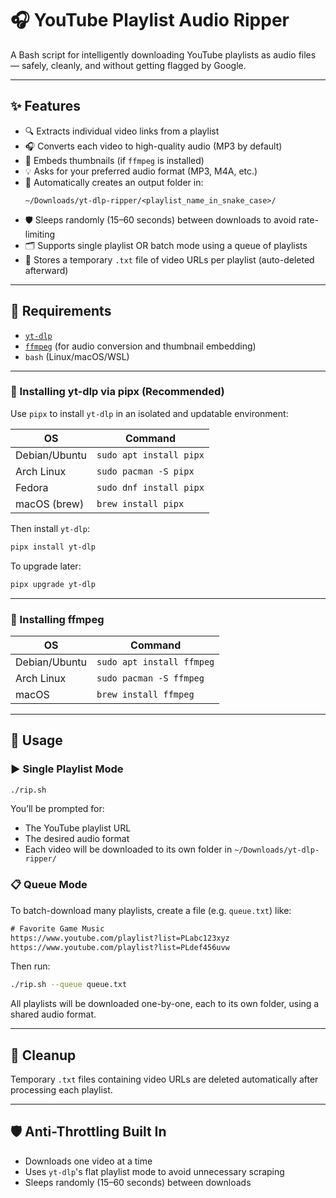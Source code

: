 # 🎧 YouTube Playlist Audio Ripper

A Bash script for intelligently downloading YouTube playlists as audio files — safely, cleanly, and without getting flagged by Google.

---

## ✨ Features

- 🔍 Extracts individual video links from a playlist
- 🎧 Converts each video to high-quality audio (MP3 by default)
- 📸 Embeds thumbnails (if `ffmpeg` is installed)
- 💡 Asks for your preferred audio format (MP3, M4A, etc.)
- 📂 Automatically creates an output folder in:
  ```
  ~/Downloads/yt-dlp-ripper/<playlist_name_in_snake_case>/
  ```
- 🛡️ Sleeps randomly (15–60 seconds) between downloads to avoid rate-limiting
- 🗂️ Supports single playlist OR batch mode using a queue of playlists
- 📄 Stores a temporary `.txt` file of video URLs per playlist (auto-deleted afterward)

---

## 🧰 Requirements

- [`yt-dlp`](https://github.com/yt-dlp/yt-dlp)
- [`ffmpeg`](https://ffmpeg.org/) (for audio conversion and thumbnail embedding)
- `bash` (Linux/macOS/WSL)

---

### 🔧 Installing yt-dlp via pipx (Recommended)

Use `pipx` to install `yt-dlp` in an isolated and updatable environment:

| OS             | Command                          |
|----------------|-----------------------------------|
| Debian/Ubuntu  | `sudo apt install pipx`           |
| Arch Linux     | `sudo pacman -S pipx`             |
| Fedora         | `sudo dnf install pipx`           |
| macOS (brew)   | `brew install pipx`               |

Then install `yt-dlp`:

```bash
pipx install yt-dlp
```

To upgrade later:

```bash
pipx upgrade yt-dlp
```

---

### 🔧 Installing ffmpeg

| OS             | Command                     |
|----------------|------------------------------|
| Debian/Ubuntu  | `sudo apt install ffmpeg`   |
| Arch Linux     | `sudo pacman -S ffmpeg`     |
| macOS          | `brew install ffmpeg`       |

---

## 🚀 Usage

### ▶️ Single Playlist Mode

```bash
./rip.sh
```

You’ll be prompted for:
- The YouTube playlist URL
- The desired audio format
- Each video will be downloaded to its own folder in `~/Downloads/yt-dlp-ripper/`

### 📋 Queue Mode

To batch-download many playlists, create a file (e.g. `queue.txt`) like:

```txt
# Favorite Game Music
https://www.youtube.com/playlist?list=PLabc123xyz
https://www.youtube.com/playlist?list=PLdef456uvw
```

Then run:

```bash
./rip.sh --queue queue.txt
```

All playlists will be downloaded one-by-one, each to its own folder, using a shared audio format.

---

## 🧼 Cleanup

Temporary `.txt` files containing video URLs are deleted automatically after processing each playlist.

---

## 🛡️ Anti-Throttling Built In

- Downloads one video at a time
- Uses `yt-dlp`'s flat playlist mode to avoid unnecessary scraping
- Sleeps randomly (15–60 seconds) between downloads

